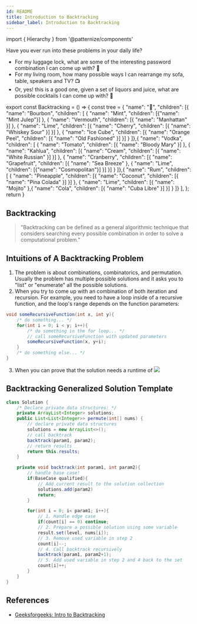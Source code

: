 ```yaml
---
id: README
title: Introduction to Backtracking
sidebar_label: Introduction to Backtracking
---
```


import { Hierarchy } from '@patternize/components'


Have you ever run into these problems in your daily life?
- For my luggage lock, what are some of the interesting password combination I can come up with? 🔐
- For my living room, how many possible ways I can rearrange my sofa, table, speakers and TV? 📺
- Or, yes! this is a good one, given a set of liquors and juice, what are possible cocktails I can come up with? 🍹

export const Backtracking = () => {
    const tree = {
        "name": "🥃",
        "children": [{
            "name": "Bourbon",
            "children": [
                { "name": "Mint",
                    "children": [{"name": "Mint Julep"}]
                },
                { "name": "Vermouth",
                    "children": [{
                        "name": "Manhattan"
                    }]
                },
                { "name": "Lime",
                    "children": [{
                        "name": "Cherry",
                        "children": [{
                            "name": "Whiskey Sour"
                        }]
                    }]
                },
                { "name": "Ice Cube",
                    "children": [{
                        "name": "Orange Peel",
                        "children": [{
                            "name": "Old Fashioned"
                        }]
                    }]
                }
            ]},{
            "name": "Vodka",
            "children": [
                { "name": "Tomato",
                    "children": [{
                        "name": "Bloody Mary"
                    }]
                },
                { "name": "Kahlua",
                    "children": [{
                        "name": "Cream",
                        "children": [{
                            "name": "White Russian"
                        }]
                    }]
                },
                { "name": "Cranberry",
                    "children": [{
                        "name": "Grapefruit",
                        "children": [{
                            "name": "Sea Breeze"
                        }, {
                            "name": "Lime",
                            "children": [{"name": "Cosmopolitan"}]
                        }]
                    }]
                }
            ]},{
            "name": "Rum",
            "children": [
                {
                    "name": "Pineapple",
                    "children": [{
                        "name": "Coconut",
                        "children": [{
                            "name": "Pina Colada"
                        }]
                    }]
                },
                {
                    "name": "Lime",
                    "children": [{
                        "name": "Mojito"
                    },{
                        "name": "Cola",
                        "children": [{
                            "name": "Cuba Libre"
                        }]
                    }]
                }
            ]}
        ],
    };
    return <Hierarchy tree={tree}/>
}

<Backtracking />

## Backtracking
>"Backtracking can be defined as a general algorithmic technique that considers searching every possible combination in order to solve a computational problem."

## Intuitions of A Backtracking Problem
1. The problem is about combinations, combinatorics, and permutation. Usually the problem has multiple possible solutions and it asks you to "list" or "enumerate" all the possible solutions.
2. When you try to come up with an combination of both iteration and recursion. For example, you need to have a loop inside of a recursive function, and the loop's range depends on the function parameters:

```java
void someRecursiveFunction(int x, int y){
    /* do something... */
	for(int i = 0; i < y; i++){
	    /* do something in the for loop... */
	    // call someRecursiveFunction with updated parameters
		someRecursiveFunction(x, y+i);
	}
	/* do something else... */
}
```

3. When you can prove that the solution needs a runtime of <img src="https://render.githubusercontent.com/render/math?math=O(n!)"/>

## Backtracking Generalized Solution Template

```java
class Solution {
    /* Declare private data structures: */
    private ArrayList<Integer> solutions;
    public List<List<Integer>> permute(int[] nums) {
        // declare private data structures
        solutions = new ArrayList<>();
        // call backtrack
        backtrack(param1, param2);
        // return results
        return this.results;
    }

    private void backtrack(int param1, int param2){
    	// handle base case!
        if(BaseCase qualified){
        	// Add current result to the solution collection
        	solutions.add(param2)
            return;
        }

        for(int i = 0; i< param1; i++){
        	// 1. Handle edge case
            if(count[i] == 0) continue;
            // 2. Prepare a possible solution using some variable
            result.set(level, nums[i]);
            // 3. Remove used variable in step 2
            count[i]--;
            // 4. Call backtrack recursively
            backtrack(param1, param2+1);
            // 5. Add used variable in step 2 and 4 back to the set
            count[i]++;
        }
    }
}
```

## References
- [Geeksforgeeks: Intro to Backtracking](https://www.geeksforgeeks.org/backtracking-introduction/)